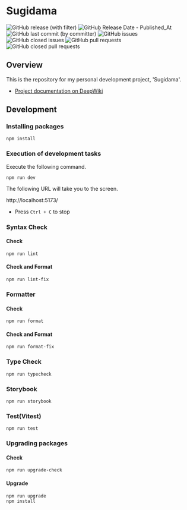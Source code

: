 # Sugidama

![GitHub release (with filter)](https://img.shields.io/github/v/release/InumberX/sugidama) ![GitHub Release Date - Published_At](https://img.shields.io/github/release-date/InumberX/sugidama) ![GitHub last commit (by committer)](https://img.shields.io/github/last-commit/InumberX/sugidama) ![GitHub issues](https://img.shields.io/github/issues/InumberX/sugidama) ![GitHub closed issues](https://img.shields.io/github/issues-closed/InumberX/sugidama) ![GitHub pull requests](https://img.shields.io/github/issues-pr/InumberX/sugidama) ![GitHub closed pull requests](https://img.shields.io/github/issues-pr-closed/InumberX/sugidama)

## Overview

This is the repository for my personal development project, 'Sugidama'.

- [Project documentation on DeepWiki](https://deepwiki.com/InumberX/sugidama)

## Development

### Installing packages

```shell
npm install
```

### Execution of development tasks

Execute the following command.

```shell
npm run dev
```

The following URL will take you to the screen.

http://localhost:5173/

- Press `Ctrl + C` to stop

### Syntax Check

#### Check

```shell
npm run lint
```

#### Check and Format

```shell
npm run lint-fix
```

### Formatter

#### Check

```shell
npm run format
```

#### Check and Format

```shell
npm run format-fix
```

### Type Check

```shell
npm run typecheck
```

### Storybook

```shell
npm run storybook
```

### Test(Vitest)

```shell
npm run test
```

### Upgrading packages

#### Check

```shell
npm run upgrade-check
```

#### Upgrade

```shell
npm run upgrade
npm install
```
